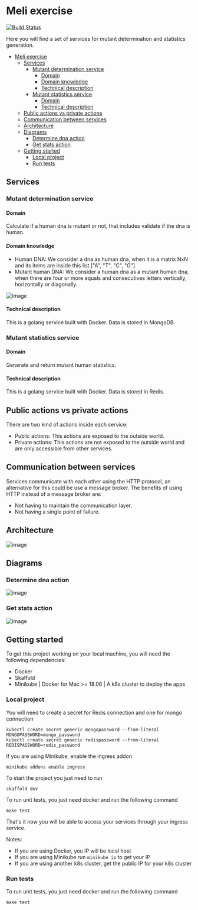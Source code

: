 # Meli exercise
[![Build Status](https://travis-ci.org/LautaroNavarro/meli-exercise.svg?branch=master)](https://travis-ci.org/LautaroNavarro/meli-exercise)

Here you will find a set of services for mutant determination and statistics generation.

- [Meli exercise](#meli-exercise)
  - [Services](#services)
    - [Mutant determination service](#mutant-determination-service)
      - [Domain](#domain)
      - [Domain knowledge](#domain-knowledge)
      - [Technical description](#technical-description)
    - [Mutant statistics service](#mutant-statistics-service)
      - [Domain](#domain-1)
      - [Technical description](#technical-description-1)
  - [Public actions vs private actions](#public-actions-vs-private-actions)
  - [Communication between services](#communication-between-services)
  - [Architecture](#architecture)
  - [Diagrams](#diagrams)
    - [Determine dna action](#determine-dna-action)
    - [Get stats action](#get-stats-action)
  - [Getting started](#getting-started)
    - [Local project](#local-project)
    - [Run tests](#run-tests)

## Services

### Mutant determination service

#### Domain

Calculate if a human dna is mutant or not, that includes validate if the dna is human.

#### Domain knowledge

* Human DNA: We consider a dna as human dna, when it is a matrix NxN and its items are inside this list ["A", "T", "C", "G"].
* Mutant human DNA: We consider a human dna as a mutant human dna, when there are four or more equals and consecutives letters vertically, horizontally or diagonally.

![image](https://drive.google.com/uc?export=view&id=1ubC0WNumqg_AVkCTPHjNgfMK9TYvkJbg)


#### Technical description

This is a golang service built with Docker. Data is stored in MongoDB.

### Mutant statistics service

#### Domain

Generate and return mutant human statistics.

#### Technical description

This is a golang service built with Docker. Data is stored in Redis.

## Public actions vs private actions

There are two kind of actions inside each service:
* Public actions: This actions are exposed to the outside world.
* Private actions: This actions are not exposed to the outside world and are only accessible from other services.

## Communication between services

Services communicate with each other using the HTTP protocol, an alternative for this could be use a message broker.
The benefits of using HTTP instead of a message broker are:
* Not having to maintain the communication layer.
* Not having a single point of failure.


## Architecture

![image](https://drive.google.com/uc?export=view&id=1TbSaHj9n3L4mtniB4cfhP-lB8ozhcwW4)


## Diagrams

### Determine dna action
![image](https://drive.google.com/uc?export=view&id=1ylzQoK-HMhZyYQ6jj29hKOOuNWKLohIP)

### Get stats action
![image](https://drive.google.com/uc?export=view&id=1__I12PAhhzpIidqH9MtPldVgXL1ZRoeA)

## Getting started

To get this project working on your local machine, you will need the following dependencies:
* Docker
* Skaffold
* Minikube | Docker for Mac >= 18.06 | A k8s cluster to deploy the apps

### Local project

You will need to create a secret for Redis connection and one for mongo connection

    kubectl create secret generic mongopassword --from-literal MONGOPASSWORD=mongo_password
    kubectl create secret generic redispassword --from-literal REDISPASSWORD=redis_password

If you are using Minikube, enable the ingress addon

    minikube addons enable ingress

To start the project you just need to run

    skaffold dev

To run unit tests, you just need docker and run the following command

    make test

That's it now you will be able to access your services through your ingress service.

Notes:
* If you are using Docker, you IP will be local host
* If you are using Minikube run ```minikube ip``` to get your IP
* If you are using another k8s cluster, get the public IP for your k8s cluster

### Run tests
To run unit tests, you just need docker and run the following command

    make test

